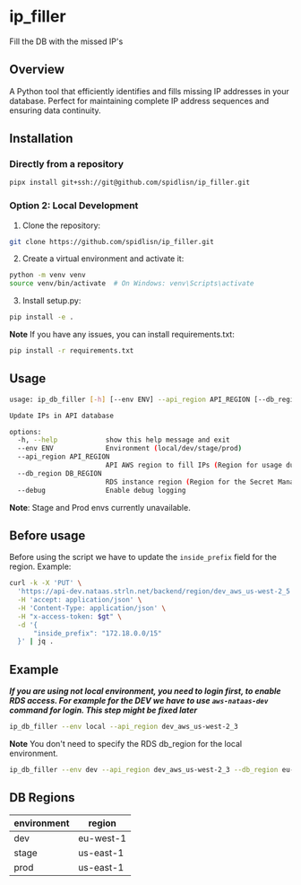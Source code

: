 # ip_filler
Fill the DB with the missed IP's

## Overview
A Python tool that efficiently identifies and fills missing IP addresses in your database. Perfect for maintaining complete IP address sequences and ensuring data continuity.

## Installation

### Directly from a repository
```bash
pipx install git+ssh://git@github.com/spidlisn/ip_filler.git
```
### Option 2: Local Development
1. Clone the repository:
```bash
git clone https://github.com/spidlisn/ip_filler.git
```
2. Create a virtual environment and activate it:
```bash
python -m venv venv
source venv/bin/activate  # On Windows: venv\Scripts\activate
```
3. Install setup.py:
```bash
pip install -e .
```
**Note** If you have any issues, you can install requirements.txt:
```bash
pip install -r requirements.txt
```
## Usage
```bash
usage: ip_db_filler [-h] [--env ENV] --api_region API_REGION [--db_region DB_REGION] [--debug]

Update IPs in API database

options:
  -h, --help            show this help message and exit
  --env ENV             Environment (local/dev/stage/prod)
  --api_region API_REGION
                        API AWS region to fill IPs (Region for usage during the IP insert operations)
  --db_region DB_REGION
                        RDS instance region (Region for the Secret Manager to get the DB creds)
  --debug               Enable debug logging

```
**Note**: Stage and Prod envs currently unavailable.
## Before usage
Before using the script we have to update the `inside_prefix` field for the region. Example:
```bash
curl -k -X 'PUT' \
  'https://api-dev.nataas.strln.net/backend/region/dev_aws_us-west-2_5' \
  -H 'accept: application/json' \
  -H 'Content-Type: application/json' \
  -H "x-access-token: $gt" \
  -d '{
      "inside_prefix": "172.18.0.0/15"
  }' | jq .
 ```
## Example
***If you are using not local environment, you need to login first, to enable RDS access. For example for the DEV 
we have to use `aws-nataas-dev` command for login. This step might be fixed later*** 
```bash
ip_db_filler --env local --api_region dev_aws_us-west-2_3
```
**Note** You don't need to specify the RDS db_region for the local environment.

```bash
ip_db_filler --env dev --api_region dev_aws_us-west-2_3 --db_region eu-west-1
```

## DB Regions

| environment | region |
| --- |---|
dev | eu-west-1 |
stage | us-east-1 |
prod | us-east-1 |